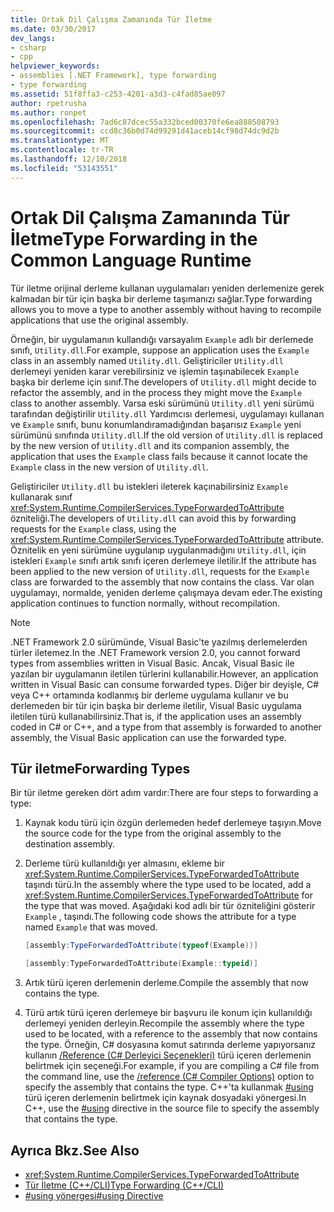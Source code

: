 ```yaml
---
title: Ortak Dil Çalışma Zamanında Tür İletme
ms.date: 03/30/2017
dev_langs:
- csharp
- cpp
helpviewer_keywords:
- assemblies [.NET Framework], type forwarding
- type forwarding
ms.assetid: 51f8ffa3-c253-4201-a3d3-c4fad85ae097
author: rpetrusha
ms.author: ronpet
ms.openlocfilehash: 7ad6c87dcec55a332bced00370fe6ea888508793
ms.sourcegitcommit: ccd8c36b0d74d99291d41aceb14cf98d74dc9d2b
ms.translationtype: MT
ms.contentlocale: tr-TR
ms.lasthandoff: 12/10/2018
ms.locfileid: "53143551"
---
```

# <a name="type-forwarding-in-the-common-language-runtime"></a><span data-ttu-id="eb30b-102">Ortak Dil Çalışma Zamanında Tür İletme</span><span class="sxs-lookup"><span data-stu-id="eb30b-102">Type Forwarding in the Common Language Runtime</span></span>
<span data-ttu-id="eb30b-103">Tür iletme orijinal derleme kullanan uygulamaları yeniden derlemenize gerek kalmadan bir tür için başka bir derleme taşımanızı sağlar.</span><span class="sxs-lookup"><span data-stu-id="eb30b-103">Type forwarding allows you to move a type to another assembly without having to recompile applications that use the original assembly.</span></span>  
  
 <span data-ttu-id="eb30b-104">Örneğin, bir uygulamanın kullandığı varsayalım `Example` adlı bir derlemede sınıfı, `Utility.dll`.</span><span class="sxs-lookup"><span data-stu-id="eb30b-104">For example, suppose an application uses the `Example` class in an assembly named `Utility.dll`.</span></span> <span data-ttu-id="eb30b-105">Geliştiriciler `Utility.dll` derlemeyi yeniden karar verebilirsiniz ve işlemin taşınabilecek `Example` başka bir derleme için sınıf.</span><span class="sxs-lookup"><span data-stu-id="eb30b-105">The developers of `Utility.dll` might decide to refactor the assembly, and in the process they might move the `Example` class to another assembly.</span></span> <span data-ttu-id="eb30b-106">Varsa eski sürümünü `Utility.dll` yeni sürümü tarafından değiştirilir `Utility.dll` Yardımcısı derlemesi, uygulamayı kullanan ve `Example` sınıfı, bunu konumlandıramadığından başarısız `Example` yeni sürümünü sınıfında `Utility.dll`.</span><span class="sxs-lookup"><span data-stu-id="eb30b-106">If the old version of `Utility.dll` is replaced by the new version of `Utility.dll` and its companion assembly, the application that uses the `Example` class fails because it cannot locate the `Example` class in the new version of `Utility.dll`.</span></span>  
  
 <span data-ttu-id="eb30b-107">Geliştiriciler `Utility.dll` bu istekleri ileterek kaçınabilirsiniz `Example` kullanarak sınıf <xref:System.Runtime.CompilerServices.TypeForwardedToAttribute> özniteliği.</span><span class="sxs-lookup"><span data-stu-id="eb30b-107">The developers of `Utility.dll` can avoid this by forwarding requests for the `Example` class, using the <xref:System.Runtime.CompilerServices.TypeForwardedToAttribute> attribute.</span></span> <span data-ttu-id="eb30b-108">Öznitelik en yeni sürümüne uygulanıp uygulanmadığını `Utility.dll`, için istekleri `Example` sınıfı artık sınıfı içeren derlemeye iletilir.</span><span class="sxs-lookup"><span data-stu-id="eb30b-108">If the attribute has been applied to the new version of `Utility.dll`, requests for the `Example` class are forwarded to the assembly that now contains the class.</span></span> <span data-ttu-id="eb30b-109">Var olan uygulamayı, normalde, yeniden derleme çalışmaya devam eder.</span><span class="sxs-lookup"><span data-stu-id="eb30b-109">The existing application continues to function normally, without recompilation.</span></span>  
  
> [!NOTE]
>  <span data-ttu-id="eb30b-110">.NET Framework 2.0 sürümünde, Visual Basic'te yazılmış derlemelerden türler iletemez.</span><span class="sxs-lookup"><span data-stu-id="eb30b-110">In the .NET Framework version 2.0, you cannot forward types from assemblies written in Visual Basic.</span></span> <span data-ttu-id="eb30b-111">Ancak, Visual Basic ile yazılan bir uygulamanın iletilen türlerini kullanabilir.</span><span class="sxs-lookup"><span data-stu-id="eb30b-111">However, an application written in Visual Basic can consume forwarded types.</span></span> <span data-ttu-id="eb30b-112">Diğer bir deyişle, C# veya C++ ortamında kodlanmış bir derleme uygulama kullanır ve bu derlemeden bir tür için başka bir derleme iletilir, Visual Basic uygulama iletilen türü kullanabilirsiniz.</span><span class="sxs-lookup"><span data-stu-id="eb30b-112">That is, if the application uses an assembly coded in C# or C++, and a type from that assembly is forwarded to another assembly, the Visual Basic application can use the forwarded type.</span></span>  
  
## <a name="forwarding-types"></a><span data-ttu-id="eb30b-113">Tür iletme</span><span class="sxs-lookup"><span data-stu-id="eb30b-113">Forwarding Types</span></span>  
 <span data-ttu-id="eb30b-114">Bir tür iletme gereken dört adım vardır:</span><span class="sxs-lookup"><span data-stu-id="eb30b-114">There are four steps to forwarding a type:</span></span>  
  
1.  <span data-ttu-id="eb30b-115">Kaynak kodu türü için özgün derlemeden hedef derlemeye taşıyın.</span><span class="sxs-lookup"><span data-stu-id="eb30b-115">Move the source code for the type from the original assembly to the destination assembly.</span></span>  
  
2.  <span data-ttu-id="eb30b-116">Derleme türü kullanıldığı yer almasını, ekleme bir <xref:System.Runtime.CompilerServices.TypeForwardedToAttribute> taşındı türü.</span><span class="sxs-lookup"><span data-stu-id="eb30b-116">In the assembly where the type used to be located, add a <xref:System.Runtime.CompilerServices.TypeForwardedToAttribute> for the type that was moved.</span></span> <span data-ttu-id="eb30b-117">Aşağıdaki kod adlı bir tür özniteliğini gösterir `Example` , taşındı.</span><span class="sxs-lookup"><span data-stu-id="eb30b-117">The following code shows the attribute for a type named `Example` that was moved.</span></span>  
  
    ```csharp  
    [assembly:TypeForwardedToAttribute(typeof(Example))]  
    ```  
  
    ```cpp  
    [assembly:TypeForwardedToAttribute(Example::typeid)]  
    ```  
  
3.  <span data-ttu-id="eb30b-118">Artık türü içeren derlemenin derleme.</span><span class="sxs-lookup"><span data-stu-id="eb30b-118">Compile the assembly that now contains the type.</span></span>  
  
4.  <span data-ttu-id="eb30b-119">Türü artık türü içeren derlemeye bir başvuru ile konum için kullanıldığı derlemeyi yeniden derleyin.</span><span class="sxs-lookup"><span data-stu-id="eb30b-119">Recompile the assembly where the type used to be located, with a reference to the assembly that now contains the type.</span></span> <span data-ttu-id="eb30b-120">Örneğin, C# dosyasına komut satırında derleme yapıyorsanız kullanın [/Reference (C# Derleyici Seçenekleri)](~/docs/csharp/language-reference/compiler-options/reference-compiler-option.md) türü içeren derlemenin belirtmek için seçeneği.</span><span class="sxs-lookup"><span data-stu-id="eb30b-120">For example, if you are compiling a C# file from the command line, use the [/reference (C# Compiler Options)](~/docs/csharp/language-reference/compiler-options/reference-compiler-option.md) option to specify the assembly that contains the type.</span></span> <span data-ttu-id="eb30b-121">C++'ta kullanmak [#using](/cpp/preprocessor/hash-using-directive-cpp) türü içeren derlemenin belirtmek için kaynak dosyadaki yönergesi.</span><span class="sxs-lookup"><span data-stu-id="eb30b-121">In C++, use the [#using](/cpp/preprocessor/hash-using-directive-cpp) directive in the source file to specify the assembly that contains the type.</span></span>  
  
## <a name="see-also"></a><span data-ttu-id="eb30b-122">Ayrıca Bkz.</span><span class="sxs-lookup"><span data-stu-id="eb30b-122">See Also</span></span>  
- <xref:System.Runtime.CompilerServices.TypeForwardedToAttribute>  
- [<span data-ttu-id="eb30b-123">Tür İletme (C++/CLI)</span><span class="sxs-lookup"><span data-stu-id="eb30b-123">Type Forwarding (C++/CLI)</span></span>](/cpp/windows/type-forwarding-cpp-cli)  
- [<span data-ttu-id="eb30b-124">#using yönergesi</span><span class="sxs-lookup"><span data-stu-id="eb30b-124">#using Directive</span></span>](/cpp/preprocessor/hash-using-directive-cpp)
